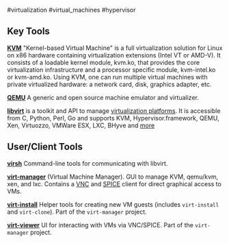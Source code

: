 #virtualization #virtual_machines #hypervisor

## Key Tools
**[KVM](https://www.linux-kvm.org/page/Main_Page)** "Kernel-based Virtual Machine" is a full virtualization solution for Linux on x86 hardware containing virtualization extensions (Intel VT or AMD-V). It consists of a loadable kernel module, kvm.ko, that provides the core virtualization infrastructure and a processor specific module, kvm-intel.ko or kvm-amd.ko. Using KVM, one can run multiple virtual machines with private virtualized hardware: a network card, disk, graphics adapter, etc.

**[QEMU](https://www.qemu.org/)** A generic and open source machine emulator and virtualizer.

**[libvirt](https://libvirt.org/)** is a toolkit and API to manage [virtualization platforms](https://libvirt.org/platforms.html). It is accessible from C, Python, Perl, Go and supports KVM, Hypervisor.framework, QEMU, Xen, Virtuozzo, VMWare ESX, LXC, BHyve and [more](https://libvirt.org/drivers.html)

## User/Client Tools
**[virsh](https://libvirt.org/manpages/virsh.html)** Command-line tools for communicating with libvirt.

**[virt-manager](https://virt-manager.org)** (Virtual Machine Manager). GUI to manage KVM, qemu/kvm, xen, and lxc. Contains a [VNC](https://en.wikipedia.org/wiki/Virtual_Network_Computing) and [SPICE](https://en.wikipedia.org/wiki/Simple_Protocol_for_Independent_Computing_Environments) client for direct graphical access to VMs. 

**[virt-install](https://linux.die.net/man/1/virt-install)** Helper tools for creating new VM guests (includes `virt-install` and `virt-clone`). Part of the `virt-manager` project.

**[virt-viewer](https://linux.die.net/man/1/virt-viewer)** UI for interacting with VMs via VNC/SPICE. Part of the `virt-manager` project.